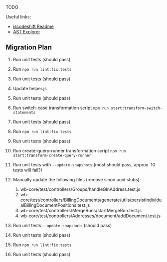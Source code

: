 TODO

Useful links:

- [jscodeshift Readme](https://github.com/facebook/jscodeshift)
- [AST Explorer](https://astexplorer.net/)

## Migration Plan

1. Run unit tests (should pass)
2. Run `npm run lint:fix:tests`
3. Run unit tests (should pass)
4. Update helper.js
5. Run unit tests (should pass)
6. Run switch-case transformation script `npm run start:transform-switch-statements`
7. Run unit tests (should pass)
8. Run `npm run lint:fix:tests`
9. Run unit tests (should pass)
10. Run create-query-runner transformation script `npm run start:transform-create-query-runner`
11. Run unit tests with `--update-snapshots` (most should pass, approx. 10 tests will fail?)
12. Manually update the following files (remove sinon uuid stubs):

    1. wb-core/test/controllers/Groups/handleGlnAddress.test.js
    2. wb-core/test/controllers/BillingDocuments/generate/utils/persistIndividualBillingDocumentPositions.test.js
    3. wb-core/test/controllers/MergeRuns/startMergeRun.test.js
    4. wb-core/test/controllers/Addresses/document/addDocument.test.js

13. Run unit tests `--update-snapshots` (should pass)
14. Run unit tests (should pass)
15. Run `npm run lint:fix:tests`
16. Run unit tests (should pass)
